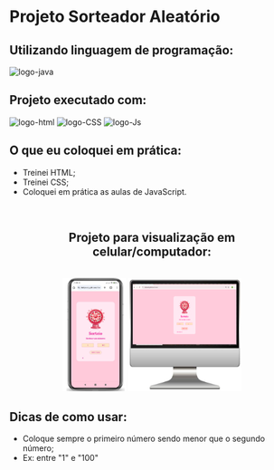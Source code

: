 <h1> Projeto Sorteador Aleatório</h1>
<h2> Utilizando linguagem de programação:</h2><img src="https://img.shields.io/badge/JavaScript-F7DF1E?style=for-the-badge&logo=javascript&logoColor=black" alt="logo-java">
<h2> Projeto executado com:</h2>
<div>
<img src="https://img.shields.io/badge/HTML5-E34F26?style=for-the-badge&logo=html5&logoColor=white" alt="logo-html">
<img src="https://img.shields.io/badge/CSS3-1572B6?style=for-the-badge&logo=css3&logoColor=white" alt="logo-CSS">
<img src="https://img.shields.io/badge/JavaScript-F7DF1E?style=for-the-badge&logo=javascript&logoColor=black" alt="logo-Js">
</div>
<h2> O que eu coloquei em prática: </h2>
<ul>
  <li> Treinei HTML;</li>
  <li> Treinei CSS;</li>
  <li> Coloquei em prática as aulas de JavaScript.</li>
</ul>
<br>
<h2 align="center">Projeto para visualização em celular/computador:</h2>
<br>
<div align="center">
<img src="https://github.com/diullyevely/Sorteio/blob/main/assets/celular.jpeg?raw=true" alt="logo-celular width="400px" height="200px">
<img src="https://github.com/diullyevely/Sorteio/blob/main/assets/computador.png?raw=true" alt="logo-computador" width="200px" height="200px" >
</div>
  <h2>Dicas de como usar:</h2>
  <ul>
  <li> Coloque sempre o primeiro número sendo menor que o segundo número;</li>
  <li> Ex: entre "1" e "100" </li>
</ul>

